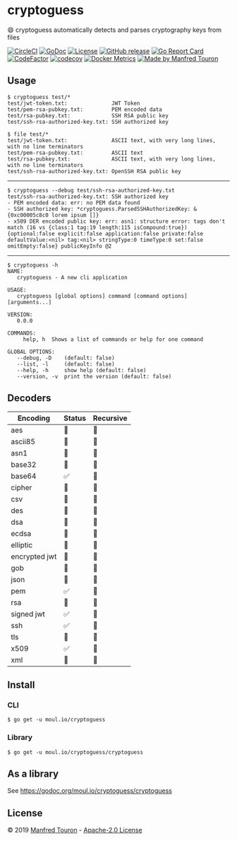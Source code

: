 # cryptoguess

:smile: cryptoguess automatically detects and parses cryptography keys from files

[![CircleCI](https://circleci.com/gh/moul/cryptoguess.svg?style=shield)](https://circleci.com/gh/moul/cryptoguess)
[![GoDoc](https://godoc.org/moul.io/cryptoguess?status.svg)](https://godoc.org/moul.io/cryptoguess)
[![License](https://img.shields.io/github/license/moul/cryptoguess.svg)](https://github.com/moul/cryptoguess/blob/master/LICENSE)
[![GitHub release](https://img.shields.io/github/release/moul/cryptoguess.svg)](https://github.com/moul/cryptoguess/releases)
[![Go Report Card](https://goreportcard.com/badge/moul.io/cryptoguess)](https://goreportcard.com/report/moul.io/cryptoguess)
[![CodeFactor](https://www.codefactor.io/repository/github/moul/cryptoguess/badge)](https://www.codefactor.io/repository/github/moul/cryptoguess)
[![codecov](https://codecov.io/gh/moul/cryptoguess/branch/master/graph/badge.svg)](https://codecov.io/gh/moul/cryptoguess)
[![Docker Metrics](https://images.microbadger.com/badges/image/moul/cryptoguess.svg)](https://microbadger.com/images/moul/cryptoguess)
[![Made by Manfred Touron](https://img.shields.io/badge/made%20by-Manfred%20Touron-blue.svg?style=flat)](https://manfred.life/)


## Usage

```console
$ cryptoguess test/*
test/jwt-token.txt:              JWT Token
test/pem-rsa-pubkey.txt:         PEM encoded data
test/rsa-pubkey.txt:             SSH RSA public key
test/ssh-rsa-authorized-key.txt: SSH authorized key
```

```console
$ file test/*
test/jwt-token.txt:              ASCII text, with very long lines, with no line terminators
test/pem-rsa-pubkey.txt:         ASCII text
test/rsa-pubkey.txt:             ASCII text, with very long lines, with no line terminators
test/ssh-rsa-authorized-key.txt: OpenSSH RSA public key
```

---

```console
$ cryptoguess --debug test/ssh-rsa-authorized-key.txt
test/ssh-rsa-authorized-key.txt: SSH authorized key
- PEM encoded data: err: no PEM data found
- SSH authorized key: *cryptoguess.ParsedSSHAuthorizedKey: &{0xc00005c8c0 lorem ipsum []}
- x509 DER encoded public key: err: asn1: structure error: tags don't match (16 vs {class:1 tag:19 length:115 isCompound:true}) {optional:false explicit:false application:false private:false defaultValue:<nil> tag:<nil> stringType:0 timeType:0 set:false omitEmpty:false} publicKeyInfo @2
```

---

```console
$ cryptoguess -h
NAME:
   cryptoguess - A new cli application

USAGE:
   cryptoguess [global options] command [command options] [arguments...]

VERSION:
   0.0.0

COMMANDS:
     help, h  Shows a list of commands or help for one command

GLOBAL OPTIONS:
   --debug, -D    (default: false)
   --list, -l     (default: false)
   --help, -h     show help (default: false)
   --version, -v  print the version (default: false)
```

## Decoders

| Encoding      | Status             | Recursive    |
|---------------|--------------------|--------------|
| aes           | :red_circle:       | :red_circle: |
| ascii85       | :red_circle:       | :red_circle: |
| asn1          | :red_circle:       | :red_circle: |
| base32        | :red_circle:       | :red_circle: |
| base64        | :white_check_mark: | :red_circle: |
| cipher        | :red_circle:       | :red_circle: |
| csv           | :red_circle:       | :red_circle: |
| des           | :red_circle:       | :red_circle: |
| dsa           | :red_circle:       | :red_circle: |
| ecdsa         | :red_circle:       | :red_circle: |
| elliptic      | :red_circle:       | :red_circle: |
| encrypted jwt | :red_circle:       | :red_circle: |
| gob           | :red_circle:       | :red_circle: |
| json          | :red_circle:       | :red_circle: |
| pem           | :white_check_mark: | :red_circle: |
| rsa           | :red_circle:       | :red_circle: |
| signed jwt    | :white_check_mark: | :red_circle: |
| ssh           | :white_check_mark: | :red_circle: |
| tls           | :red_circle:       | :red_circle: |
| x509          | :white_check_mark: | :red_circle: |
| xml           | :red_circle:       | :red_circle: |


## Install

### CLI

```console
$ go get -u moul.io/cryptoguess
```

### Library

```console
$ go get -u moul.io/cryptoguess/cryptoguess
```

## As a library

See https://godoc.org/moul.io/cryptoguess/cryptoguess

## License

© 2019 [Manfred Touron](https://manfred.life) -
[Apache-2.0 License](https://github.com/moul/cryptoguess/blob/master/LICENSE)
